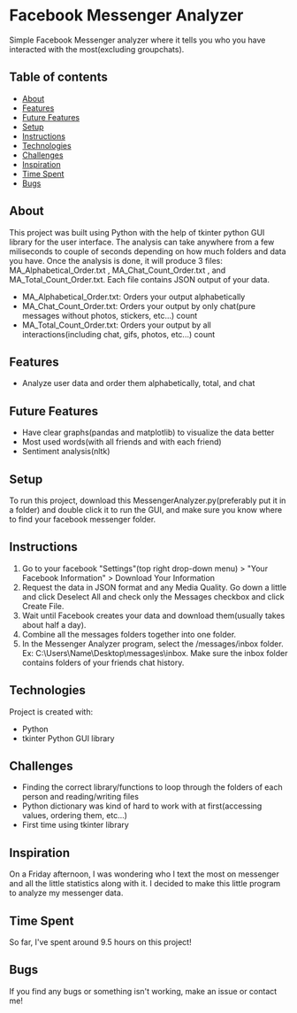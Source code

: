 # Facebook Messenger Analyzer

Simple Facebook Messenger analyzer where it tells you who you have interacted with the most(excluding groupchats).

## Table of contents

-  [About](#about)
-  [Features](#features)
-  [Future Features](#future-features)
-  [Setup](#setup)
-  [Instructions](#instructions)
-  [Technologies](#technologies)
-  [Challenges](#challenges)
-  [Inspiration](#inspiration)
-  [Time Spent](#time-spent)
-  [Bugs](#bugs)

## About

This project was built using Python with the help of tkinter python GUI library for the user interface. The analysis can take anywhere from a few miliseconds to couple of seconds
depending on how much folders and data you have. Once the analysis is done, it will produce 3 files: MA_Alphabetical_Order.txt , MA_Chat_Count_Order.txt , and MA_Total_Count_Order.txt.
Each file contains JSON output of your data.
- MA_Alphabetical_Order.txt: Orders your output alphabetically
- MA_Chat_Count_Order.txt: Orders your output by only chat(pure messages without photos, stickers, etc...) count
- MA_Total_Count_Order.txt: Orders your output by all interactions(including chat, gifs, photos, etc...) count

## Features

-  Analyze user data and order them alphabetically, total, and chat

## Future Features

-  Have clear graphs(pandas and matplotlib) to visualize the data better
-  Most used words(with all friends and with each friend)
-  Sentiment analysis(nltk) 

## Setup

To run this project, download this MessengerAnalyzer.py(preferably put it in a folder) and double click it to run the GUI, and make sure you know where to find your facebook
messenger folder.

## Instructions

1. Go to your facebook "Settings"(top right drop-down menu) > "Your Facebook Information" > Download Your Information
2. Request the data in JSON format and any Media Quality. Go down a little and click Deselect All and check only the Messages checkbox and click Create File.
3. Wait until Facebook creates your data and download them(usually takes about half a day).
4. Combine all the messages folders together into one folder.
5. In the Messenger Analyzer program, select the /messages/inbox folder. Ex: C:\Users\Name\Desktop\messages\inbox. Make sure the inbox folder contains folders of your friends chat history.

## Technologies

Project is created with:

-  Python
-  tkinter Python GUI library

## Challenges

-  Finding the correct library/functions to loop through the folders of each person and reading/writing files
-  Python dictionary was kind of hard to work with at first(accessing values, ordering them, etc...)
-  First time using tkinter library

## Inspiration

On a Friday afternoon, I was wondering who I text the most on messenger and all the little statistics along with it. I decided to make this little program to analyze my messenger data.

## Time Spent

So far, I've spent around 9.5 hours on this project!

## Bugs

If you find any bugs or something isn't working, make an issue or contact me!
